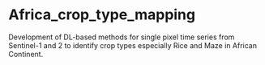 # Africa_crop_type_mapping
Development of DL-based methods for single pixel time series from Sentinel-1 and 2 to identify crop types especially Rice and Maze in African Continent.
